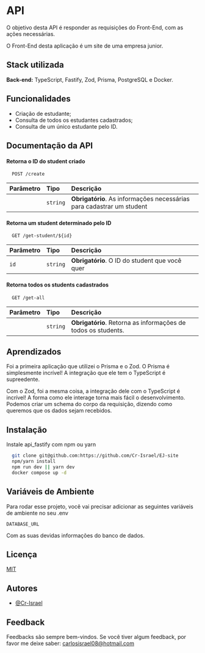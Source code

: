
# API

O objetivo desta API é responder as requisições do Front-End, com as ações necessárias.

O Front-End desta aplicação é um site de uma empresa junior.

## Stack utilizada

**Back-end:** TypeScript, Fastify, Zod, Prisma, PostgreSQL e Docker.


## Funcionalidades

- Criação de estudante;
- Consulta de todos os estudantes cadastrados;
- Consulta de um único estudante pelo ID.

## Documentação da API

#### Retorna o ID do student criado

```http
  POST /create
```

| Parâmetro   | Tipo       | Descrição                           |
| :---------- | :--------- | :---------------------------------- |
|  | `string` | **Obrigatório**. As informações necessárias para cadastrar um student |

#### Retorna um student determinado pelo ID

```http
  GET /get-student/${id}
```

| Parâmetro   | Tipo       | Descrição                                   |
| :---------- | :--------- | :------------------------------------------ |
| `id`      | `string` | **Obrigatório**. O ID do student que você quer |

#### Retorna todos os students cadastrados

```http
  GET /get-all
```
| Parâmetro   | Tipo       | Descrição                                   |
| :---------- | :--------- | :------------------------------------------ |
|      | `string` | **Obrigatório**. Retorna as informações de todos os students.  |

## Aprendizados

Foi a primeira aplicação que utilizei o Prisma e o Zod. O Prisma é simplesmente incrível! A integração que ele tem o TypeScript é supreedente.

Com o Zod, foi a mesma coisa, a integração dele com o TypeScript é incrível! A forma como ele interage torna mais fácil o desenvolvimento.
Podemos criar um schema do corpo da requisição, dizendo como queremos que os dados sejam recebidos.


## Instalação

Instale api_fastify com npm ou yarn

```bash
  git clone git@github.com:https://github.com/Cr-Israel/EJ-site
  npm/yarn install
  npm run dev || yarn dev
  docker compose up -d
```
    
## Variáveis de Ambiente

Para rodar esse projeto, você vai precisar adicionar as seguintes variáveis de ambiente no seu .env

`DATABASE_URL`

Com as suas devidas informações do banco de dados.


## Licença

[MIT](https://choosealicense.com/licenses/mit/)


## Autores

- [@Cr-Israel](https://www.github.com/Cr-Israel)


## Feedback

Feedbacks são sempre bem-vindos.
Se você tiver algum feedback, por favor me deixe saber: carlosisrael08@hotmail.com

